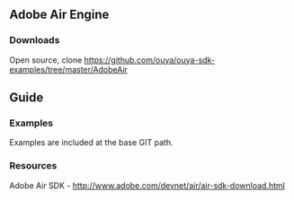 ## Adobe Air Engine

### Downloads
Open source, clone https://github.com/ouya/ouya-sdk-examples/tree/master/AdobeAir

## Guide

### Examples

Examples are included at the base GIT path.

### Resources

Adobe Air SDK - http://www.adobe.com/devnet/air/air-sdk-download.html
